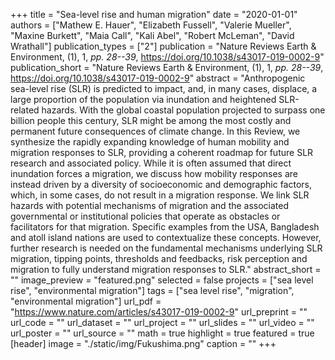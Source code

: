 +++
title = "Sea-level rise and human migration"
date = "2020-01-01"
authors = ["Mathew E. Hauer", "Elizabeth Fussell", "Valerie Mueller", "Maxine Burkett", "Maia Call", "Kali Abel", "Robert McLeman", "David Wrathall"]
publication_types = ["2"]
publication = "Nature Reviews Earth & Environment, (1), 1, _pp. 28--39_, https://doi.org/10.1038/s43017-019-0002-9"
publication_short = "Nature Reviews Earth & Environment, (1), 1, _pp. 28--39_, https://doi.org/10.1038/s43017-019-0002-9"
abstract = "Anthropogenic sea-level rise (SLR) is predicted to impact, and, in many cases, displace, a large proportion of the population via inundation and heightened SLR-related hazards. With the global coastal population projected to surpass one billion people this century, SLR might be among the most costly and permanent future consequences of climate change. In this Review, we synthesize the rapidly expanding knowledge of human mobility and migration responses to SLR, providing a coherent roadmap for future SLR research and associated policy. While it is often assumed that direct inundation forces a migration, we discuss how mobility responses are instead driven by a diversity of socioeconomic and demographic factors, which, in some cases, do not result in a migration response. We link SLR hazards with potential mechanisms of migration and the associated governmental or institutional policies that operate as obstacles or facilitators for that migration. Specific examples from the USA, Bangladesh and atoll island nations are used to contextualize these concepts. However, further research is needed on the fundamental mechanisms underlying SLR migration, tipping points, thresholds and feedbacks, risk perception and migration to fully understand migration responses to SLR."
abstract_short = ""
image_preview = "featured.png"
selected = false
projects = ["sea level rise", "environmental migration"]
tags = ["sea level rise", "migration", "environmental migration"]
url_pdf = "https://www.nature.com/articles/s43017-019-0002-9"
url_preprint = ""
url_code = ""
url_dataset = ""
url_project = ""
url_slides = ""
url_video = ""
url_poster = ""
url_source = ""
math = true
highlight = true
featured = true
[header]
image = "./static/img/Fukushima.png"
caption = ""
+++
